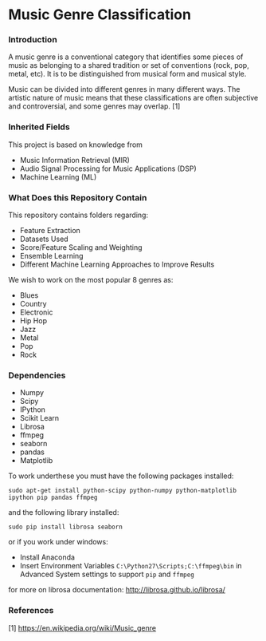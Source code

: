 # Music Genre Classification

### Introduction

A music genre is a conventional category that identifies some pieces of music as belonging to a shared tradition or set of conventions (rock, pop, metal, etc). It is to be distinguished from musical form and musical style. 

Music can be divided into different genres in many different ways. The artistic nature of music means that these classifications are often subjective and controversial, and some genres may overlap. [1]

### Inherited Fields

This project is based on knowledge from

- Music Information Retrieval (MIR)
- Audio Signal Processing for Music Applications (DSP)
- Machine Learning (ML)

### What Does this Repository Contain

This repository contains folders regarding: 

- Feature Extraction
- Datasets Used
- Score/Feature Scaling and Weighting
- Ensemble Learning
- Different Machine Learning Approaches to Improve Results

We wish to work on the most popular 8 genres as:

- Blues
- Country
- Electronic
- Hip Hop
- Jazz
- Metal
- Pop
- Rock

### Dependencies

- Numpy
- Scipy
- IPython
- Scikit Learn
- Librosa
- ffmpeg
- seaborn
- pandas
- Matplotlib

To work underthese you must have the following packages installed:

```sudo apt-get install python-scipy python-numpy python-matplotlib ipython pip pandas ffmpeg```

and the following library installed:

```sudo pip install librosa seaborn```

or if you work under windows:

- Install Anaconda
- Insert Environment Variables ```C:\Python27\Scripts;C:\ffmpeg\bin``` in Advanced System settings to support ```pip``` and ```ffmpeg```

for more on librosa documentation: http://librosa.github.io/librosa/


### References

[1] https://en.wikipedia.org/wiki/Music_genre
